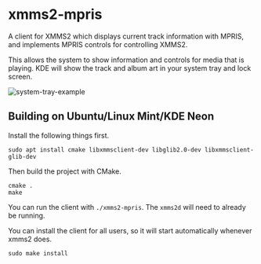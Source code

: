 # xmms2-mpris

A client for XMMS2 which displays current track information with MPRIS, and
implements MPRIS controls for controlling XMMS2.

This allows the system to show information and controls for media that is playing. KDE will show the track and album art in your system tray and lock screen.

![system-tray-example](https://user-images.githubusercontent.com/3518142/87245779-2b33fd80-c440-11ea-9260-80dfe58d6a3f.jpg)

## Building on Ubuntu/Linux Mint/KDE Neon

Install the following things first.

```
sudo apt install cmake libxmmsclient-dev libglib2.0-dev libxmmsclient-glib-dev
```

Then build the project with CMake.

```
cmake .
make
```

You can run the client with `./xmms2-mpris`. The `xmms2d` will need to already
be running.

You can install the client for all users, so it will start automatically
whenever xmms2 does.

```
sudo make install
```
